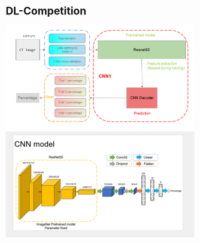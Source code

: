 # DL-Competition
![image](https://github.com/BuddGao/DL-Competition/blob/main/covid-19%20%20prediction.png)
![image](https://github.com/BuddGao/DL-Competition/blob/main/CNN1.png)

